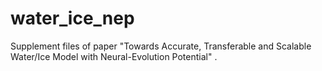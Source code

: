 # water_ice_nep
Supplement files of paper "Towards Accurate, Transferable and Scalable Water/Ice Model with Neural-Evolution Potential" .
